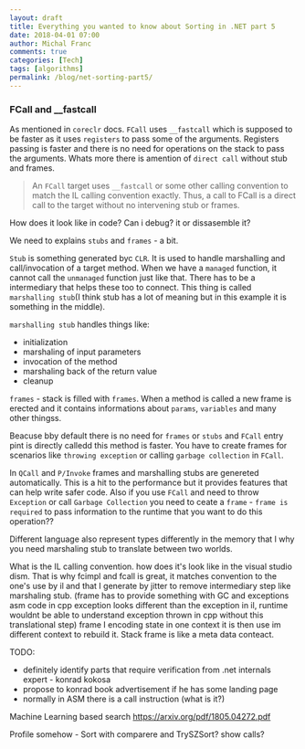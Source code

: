 ```yaml
---
layout: draft
title: Everything you wanted to know about Sorting in .NET part 5
date: 2018-04-01 07:00
author: Michal Franc
comments: true
categories: [Tech]
tags: [algorithms]
permalink: /blog/net-sorting-part5/
---
```


### FCall and __fastcall

As mentioned in `coreclr` docs. `FCall` uses `__fastcall` which is supposed to be faster as it uses `registers` to pass some of the arguments. Registers passing is faster and there is no need for operations on the stack to pass the arguments. Whats more there is amention of `direct call` without stub and frames.

>  An `FCall` target uses `__fastcall` or some other calling convention to match the IL calling convention exactly. Thus, a call to FCall is a direct call to the target without no intervening stub or frames.

How does it look like in code? Can i debug? it or dissasemble it?

We need to explains `stubs` and `frames` - a bit.

`Stub` is something generated byc `CLR`. It is used to handle marshalling and call/invocation of a target method. When we have a `managed` function, it cannot call the `unmanaged` function just like that. There has to be a intermediary that helps these too to connect. This thing is called `marshalling stub`(I think stub has a lot of meaning but in this example it is something in the middle).

`marshalling stub` handles things like:

* initialization
* marshaling of input parameters
* invocation of the method
* marshaling back of the return value
* cleanup 

`frames` - stack is filled with `frames`. When a method is called a new frame is erected and it contains informations about `params`, `variables` and many other thingss. 

Beacuse bby default there is no need for `frames` or `stubs` and `FCall` entry pint is directly calledd this method is faster. You have to create frames for scenarios like `throwing exception` or calling `garbage collection` in `FCall`.

In `QCall` and `P/Invoke` frames and marshalling stubs are genereted automatically. This is a hit to the performance but it provides features that can help write safer code. Also if you use `FCall` and need to throw `Exception` or call `Garbage Collection` you need to ceate a `frame` - `frame is required` to pass information to the runtime that you want to do this operation??

Different language also represent types differently in the memory that I why you need marshaling stub to translate between two worlds.

What is the IL calling convention. how does it's look like in the visual studio dism. That is why fcimpl and fcall is great, it matches convention to the one's use by il and that I generate by jitter to remove intermediary step like marshaling stub. 
(frame has to provide something with GC and exceptions asm code in cpp exception looks different than the exception in il, runtime wouldnt be able to understand exception thrown in cpp without this translational step) frame I encoding state in one context it is then use im different context to rebuild it. Stack frame is like a meta data conteact. 

TODO:
- definitely identify parts that require verification from .net internals expert - konrad kokosa
- propose to konrad book advertisement if he has some landing page
- normally in ASM there is a call instruction (what is it?)

Machine Learning based search
https://arxiv.org/pdf/1805.04272.pdf

Profile somehow - Sort with comparere and TrySZSort? show calls?

